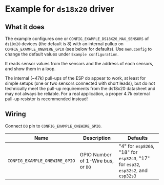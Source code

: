 # Example for `ds18x20` driver

## What it does

The example configures one or `CONFIG_EXAMPLE_DS18X20_MAX_SENSORS` of
`ds18x20` devices (the default is 8) with an internal pullup on
`CONFIG_EXAMPLE_ONEWIRE_GPIO` (see below for defaults).  Use `menuconfig` to
change the default values under `Example configuration`.

It reads sensor values from the sensors and the address of each sensors, and
show them in a loop.

The internal (~47k) pull-ups of the ESP do appear to work, at least for simple
setups (one or two sensors connected with short leads), but do not technically
meet the pull-up requirements from the ds18x20 datasheet and may not always be
reliable.  For a real application, a proper 4.7k external pull-up resistor is
recommended instead!

## Wiring

Connect `DQ` pin to `CONFIG_EXAMPLE_ONEWIRE_GPIO`.

| Name | Description | Defaults                                                                          |
|------|-------------|-----------------------------------------------------------------------------------|
| `CONFIG_EXAMPLE_ONEWIRE_GPIO` | GPIO Number of 1-Wire bus, or `DQ` | "4" for `esp8266`, "18" for `esp32c3`, "17" for `esp32`, `esp32s2`, and `esp32s3` |
